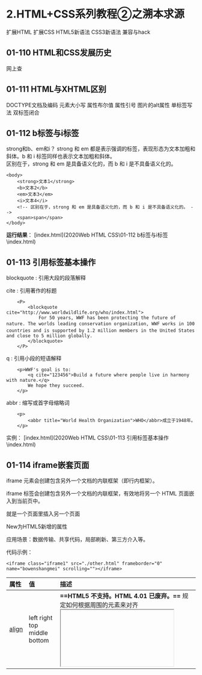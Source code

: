 # 2.HTML+CSS系列教程②之溯本求源

扩展HTML 扩展CSS HTML5新语法 CSS3新语法 兼容与hack



## 01-110 HTML和CSS发展历史

网上查



## 01-111 HTML与XHTML区别

DOCTYPE文档及编码
元素大小写 
属性布尔值
属性引号
图片的alt属性
单标签写法
双标签闭合



## 01-112 b标签与i标签

strong和b、em和i？
strong 和 em 都是表示强调的标签，表现形态为文本加粗和斜体。b 和 i 标签同样也表示文本加粗和斜体。	
区别在于，strong 和 em 是具备语义化的，而 b 和 i 是不具备语义化的。

```
<body>
    <strong>文本1</strong>
    <b>文本2</b>
    <em>文本3</em>
    <i>文本4</i>
    <!-- 区别在于，strong 和 em 是具备语义化的，而 b 和 i 是不具备语义化的。 -->
    <span>span</span>
</body>
```

**运行结果**： [index.html](2020Web HTML CSS\01-112 b标签与i标签\index.html) 





## 01-113 引用标签基本操作

blockquote  :  引用大段的段落解释

cite  :  引用著作的标题

```
    <P>
        <blockquote cite="http://www.worldwildlife.org/who/index.html">
            For 50 years, WWF has been protecting the future of nature. The worlds leading conservation organization, WWF works in 100 countries and is supported by 1.2 million members in the United States and close to 5 million globally.
        </blockquote>
    </P>
```



q  :  引用小段的短语解释

```
    <p>WWF's goal is to:
        <q cite="123456">Build a future where people live in harmony with nature.</q>
        We hope they succeed.
    </p>
```



abbr  :  缩写或首字母缩略词

```
    <p>
        <abbr title="World Health Organization">WHO</abbr>成立于1948年。
    </p>
```

实例： [index.html](2020Web HTML CSS\01-113 引用标签基本操作\index.html) 



## 01-114 iframe嵌套页面

iframe 元素会创建包含另外一个文档的内联框架（即行内框架）。

iframe 标签会创建包含另外一个文档的内联框架，有效地将另一个 HTML 页面嵌入到当前页中。 

就是一个页面里插入另一个页面

New为HTML5新增的属性	

应用场景：数据传输、共享代码，局部刷新、第三方介入等。

代码示例：

```
<iframe class="iframe1" src="./other.html" frameborder="0" name="bowenshangmei" scrolling=""></iframe>
```



| 属性                                                         | 值                                                           | 描述                                                         |
| :----------------------------------------------------------- | :----------------------------------------------------------- | :----------------------------------------------------------- |
| [align](https://www.w3cschool.cn/htmltags/att-iframe-align.html) | left right top middle bottom                                 | **==HTML5 不支持。HTML 4.01 已废弃。==** 规定如何根据周围的元素来对齐 <iframe>。 |
| [frameborder](https://www.w3cschool.cn/htmltags/att-iframe-frameborder.html) | 1 0                                                          | **==HTML5 不支持。==**规定是否显示 <iframe> 周围的边框。     |
| [height](https://www.w3cschool.cn/htmltags/att-iframe-height.html) | pixels                                                       | 规定 <iframe> 的高度。                                       |
| [longdesc](https://www.w3cschool.cn/htmltags/att-iframe-longdesc.html) | URL                                                          | **==HTML5 不支持。==**规定一个页面，该页面包含了有关 <iframe> 的较长描述。 |
| [marginheight](https://www.w3cschool.cn/htmltags/att-iframe-marginheight.html) | pixels                                                       | **==HTML5 不支持。==**规定 <iframe> 的顶部和底部的边距。     |
| [marginwidth](https://www.w3cschool.cn/htmltags/att-iframe-marginwidth.html) | pixels                                                       | **==HTML5 不支持。==**规定 <iframe> 的左侧和右侧的边距。     |
| [name](https://www.w3cschool.cn/htmltags/att-iframe-name.html) | name                                                         | 规定 <iframe> 的名称。                                       |
| [sandbox](https://www.w3cschool.cn/htmltags/att-iframe-sandbox.html)New | "" allow-forms allow-same-origin allow-scripts allow-top-navigation | 对 <iframe> 的内容定义一系列额外的限制。                     |
| [scrolling](https://www.w3cschool.cn/htmltags/att-iframe-scrolling.html) | yes no auto                                                  | **==HTML5 不支持。==**规定是否在 <iframe> 中显示滚动条。     |
| [seamless](https://www.w3cschool.cn/htmltags/att-iframe-seamless.html)New | seamless                                                     | 规定 <iframe> 看起来像是父文档中的一部分。                   |
| [src](https://www.w3cschool.cn/htmltags/att-iframe-src.html) | URL                                                          | 规定在 <iframe> 中显示的文档的 URL。                         |
| [srcdoc](https://www.w3cschool.cn/htmltags/att-iframe-srcdoc.html)New | HTML_code                                                    | 规定页面中的 HTML 内容显示在 <iframe> 中。                   |
| [width](https://www.w3cschool.cn/htmltags/att-iframe-width.html) | pixels                                                       | 规定 <iframe> 的宽度。                                       |

不设宽高，默认为300px*150px



实例： [iframe.html](2020Web HTML CSS\01-114 iframe嵌套页面\iframe.html)   [iframe1.html](2020Web HTML CSS\01-114 iframe嵌套页面\iframe1.html) 





## 01-115 br标签与wbr标签

br 标签表示换行操作，而 wbr 标签表示软换行操作。
提示：如果单词太长，或者您担心浏览器会在错误的位置换行，那么您可以使用  wbr  元素来添加 Word Break Opportunity（单词换行时机）

实例： [wbr.html](2020Web HTML CSS\01-115 br标签与wbr标签\wbr.html)  动一动浏览器宽度看看每段文本的不同之处





## 01-116 pre标签与code标签

**pre** 元素可定义预格式化的文本。被包围在 pre 元素中的文本通常会保留空格和换行符。而文本也会呈现为等宽字体。针对网页中的程序代码的显示效果。

**注意：**pre 元素是块级元素，但是只能包含文本或行内元素，任何块级元素（常见为可以导致段落断开的标签：例如title、p 和address 标签）都不能位于 pre 元素中。

在 HTML 4.01 中，"width" 属性已废弃，不可使用。 HTML5 不支持"width"属性。

**提示:** pre 标签的一个常见应用就是用来表示计算机的源代码。
**提示：**pre 标签与code标签结合起来使用，可以获得更加精确的语义。



**code** 标签的功能有：将文本变成等宽字体以及提示这段文本是源程序代码。一个短语标签，用来定义计算机代码文本。

**提示：**我们并不反对使用这个标签，但是如果您只是为了达到某种视觉效果而使用这个标签的话，我们建议您使用 CSS ，这样可能会取得更丰富的效果。

| 标签     | 描述                                                         |
| :------- | :----------------------------------------------------------- |
| <em>     | 呈现为被强调的文本。                                         |
| <strong> | 定义重要的文本。                                             |
| <dfn>    | 定义一个定义项目。                                           |
| <code>   | 定义计算机代码文本。                                         |
| <samp>   | 定义样本文本。                                               |
| <kbd>    | 定义键盘文本。它表示文本是从键盘上键入的。它经常用在与计算机相关的文档或手册中。 |
| <var>    | 定义变量。您可以将此标签与 <pre>及 <code> 标签配合使用。     |

```
    <p>这是一段代码</p>
    <pre>
        <code>
            &lt;!DOCTYPE html&gt;
            &lt;html lang="en">
            &lt;head>
                &lt;meta charset="UTF-8">
                &lt;meta name="viewport" content="width=device-width, initial-scale=1.0">
                &lt;title>Document&lt;/title>
                &lt;/head>
            &lt;body>
                hello world
            &lt;/body>
        </code>
    </pre>
```

**运行结果**： [index.html](2020Web HTML CSS\01-116 pre标签与code标签\index.html) 



## 01-117 map标签与area标签

 map  标签可以和 area 元素一起使用，以此来达到定义图像映射（可点击的链接区域）的目标。

标签定义及使用说明
map 标签用于客户端图像映射。图像映射指带有可点击区域的一幅图像。
map 中的 usemap 属性可引用 map  中的 id 或 name 属性（取决于浏览器），所以我们应同时向 map  添加 id 和 name 属性。
area 元素永远嵌套在 map 元素内部。area 元素可定义图像映射中的区域。
提示：要完成图像映射要用到三种标签：img 标签、map标签、area标签。

area属性：

| 属性                                                         | 值                                                           | 描述                                                         |
| :----------------------------------------------------------- | :----------------------------------------------------------- | :----------------------------------------------------------- |
| [alt](https://www.w3cschool.cn/htmltags/att-area-alt.html)   | text                                                         | 规定区域的替代文本。如果使用 href 属性，则该属性是必需的。   |
| [coords](https://www.w3cschool.cn/htmltags/att-area-coords.html) | coordinates                                                  | 规定区域的坐标。                                             |
| [href](https://www.w3cschool.cn/htmltags/att-area-href.html) | URL                                                          | 规定区域的目标 URL。                                         |
| [hreflang](https://www.w3cschool.cn/htmltags/att-area-hreflang.html)New | language_code                                                | 规定目标 URL 的语言。                                        |
| [media](https://www.w3cschool.cn/htmltags/att-area-media.html)New | media query                                                  | 规定目标 URL 是为何种媒介/设备优化的。默认：all。            |
| [nohref](https://www.w3cschool.cn/htmltags/att-area-nohref.html) | value                                                        | HTML5 不支持。 规定没有相关链接的区域。                      |
| [rel](https://www.w3cschool.cn/htmltags/att-area-rel.html)New | alternate author bookmark help license next nofollow noreferrer prefetch prev search tag | 规定当前文档与目标 URL 之间的关系。                          |
| [shape](https://www.w3cschool.cn/htmltags/att-area-shape.html) | default rect circle poly                                     | 规定区域的形状。                                             |
| [target](https://www.w3cschool.cn/htmltags/att-area-target.html) | _blank _parent _self _top framename                          | 规定在何处打开目标 URL。                                     |
| [type](https://www.w3cschool.cn/htmltags/att-area-type.html)New | MIME_type                                                    | 规定目标 URL 的 MIME 类型。 注：MIME = Multipurpose Internet Mail Extensions。 |



矩形：

```
    <img src="./img/star.jpg" alt="" usemap="#star">
    <map name="star">
        <area shape="rect" coords="175 70 380 200" href="https://www.taobao.com" alt="">
        <!-- rect为矩形 -->
    </map>
```

<a href=".\2020Web HTML CSS\01-117 map标签与area标签\rect-coords.png">矩形rect图像映射图示</a>

实例： [map area1.html](2020Web HTML CSS\01-117 map标签与area标签\map area1.html) 



正圆：

```
<img src="./img/star.jpg" alt="" usemap="#star">
    <map name="star">
        <area shape="circ" coords="300 162 100" href="https://www.taobao.com" alt="" target="_blank">
        <!-- circle为圆形 -->
    </map>
```

<a href=".\2020Web HTML CSS\01-117 map标签与area标签\circle-coords.png">正圆circle图像映射图示</a>

实例： [map area2.html](2020Web HTML CSS\01-117 map标签与area标签\map area2.html) 



多边形：

```
<img src="./img/star.jpg" alt="" usemap="#star">
    <map name="star">
        <area shape="poly" coords="176 2 210 91 304 100 232 156 256 250 176 197 97 249 120 157 45 97 141 92" href="https://www.taobao.com" alt="" target="_blank">
        <!-- poly为多边形 -->
    </map>
```

<a href=".\2020Web HTML CSS\01-117 map标签与area标签\poly-coords.png">多边形poly图像映射图示</a>

实例： [map area3.html](2020Web HTML CSS\01-117 map标签与area标签\map area3.html) 





## 01-118 embed标签与object标签

embed和object都表示能够嵌入一些多媒体，如flash动画、插件等。基本使用没有太多区别，主要是为了兼容不同的浏览器而已。包含对象，比如图像、音频、视频、Java applets、ActiveX、PDF 以及 Flash。

embed 标签是 HTML 5 中的新标签。

object 标签可以表示一个外部资源，可以将其视为一个映像、一个嵌套的浏览上下文，或者一个由插件处理的资源。

object 元素需要配合param 元素一起完成

**提示**：param标签定义用于对象的 run-time 设置。

**提示：**不要对图像使用 object 标签，请使用 img 标签代替。

```
<body>
    <embed src="./img/flash.swf" type="">
    <hr>
    <object>
        <param name="movie" value="./img/helloworld.swf">
    </object>
    <hr>
    <object data="./img/helloworld.swf" type=""></object>
</body>
```

**运行结果**： [ember object.html](2020Web HTML CSS\01-118 embed标签与object标签\ember object.html) 





## 01-119 video标签与audio标签

audio标签表示嵌入音频文件，video标签表示嵌入视频文件。默认控件是不显示的，可通过controls属性来显示控件。都属于HTML5的新标签。

为了能够支持多个备选文件的兼容支持，可以配合source标签。

| 属性                                                         | 值                 | 描述                                                        |
| :----------------------------------------------------------- | :----------------- | :---------------------------------------------------------- |
| [autoplay](https://www.w3cschool.cn/htmltags/att-audio-autoplay.html)New | autoplay           | 如果出现该属性，则音频在就绪后马上播放。                    |
| [controls](https://www.w3cschool.cn/htmltags/att-audio-controls.html)New | controls           | 如果出现该属性，则向用户显示音频控件（比如播放/暂停按钮）。 |
| [loop](https://www.w3cschool.cn/htmltags/att-audio-loop.html)New | loop               | 如果出现该属性，则每当音频结束时重新开始播放。              |
| [muted](https://www.w3cschool.cn/htmltags/att-audio-muted.html)New | muted              | 如果出现该属性，则音频输出为静音。                          |
| [preload](https://www.w3cschool.cn/htmltags/att-audio-preload.html)New | auto metadata none | 规定当网页加载时，音频是否默认被加载以及如何被加载。        |
| [src](https://www.w3cschool.cn/htmltags/att-audio-src.html)New | *URL*              | 规定音频文件的 URL。                                        |



| 属性                                                         | 值                 | 描述                                                         |
| :----------------------------------------------------------- | :----------------- | :----------------------------------------------------------- |
| [autoplay](https://www.w3cschool.cn/htmltags/att-video-autoplay.html)New | autoplay           | 如果出现该属性，则视频在就绪后马上播放。                     |
| [controls](https://www.w3cschool.cn/htmltags/att-video-controls.html)New | controls           | 如果出现该属性，则向用户显示控件，比如播放按钮。             |
| [height](https://www.w3cschool.cn/htmltags/att-video-height.html)New | *pixels*           | 设置视频播放器的高度。                                       |
| [loop](https://www.w3cschool.cn/htmltags/att-video-loop.html)New | loop               | 如果出现该属性，则当媒介文件完成播放后再次开始播放。         |
| [muted](https://www.w3cschool.cn/htmltags/att-video-muted.html)New | muted              | 如果出现该属性，视频的音频输出为静音。                       |
| [poster](https://www.w3cschool.cn/htmltags/att-video-poster.html)New | *URL*              | 规定视频正在下载时显示的图像，直到用户点击播放按钮。         |
| [preload](https://www.w3cschool.cn/htmltags/att-video-preload.html)New | auto metadata none | 如果出现该属性，则视频在页面加载时进行加载，并预备播放。如果使用 "autoplay"，则忽略该属性。 |
| [src](https://www.w3cschool.cn/htmltags/att-video-src.html)New | *URL*              | 要播放的视频的 URL。                                         |
| [width](https://www.w3cschool.cn/htmltags/att-video-width.html)New | *pixels*           | 设置视频播放器的宽度。                                       |



source标签为媒体元素（比如 video 和 audio）定义媒体资源。允许您规定两个视频/音频文件共浏览器根据它对媒体类型或者编解码器的支持进行选择。

代码示例:

```
<audio src="./img/johann_sebastian_bach_air.mp3" controls muted loop></audio>
```

```
<video src="./img/Intermission-Walk-in_512kb.mp4" controls muted>12341234</video>
```



以下为兼容性问题

```
<video controls>
        <source src="./img/Intermission-Walk-in.ogv\"></source>
</video>
```

```
    <div style="position: relative; height:250px; overflow: hidden;">
    
        <video style="min-width:100%; min-height:100%;" loop="" playsinline="true" webkit-playsinline="true" x-webkit-airplay="true" x5-video-player-fullscreen="false" x5-video-player-type="h5" id="introvideo" autoplay="">
                
                <source src="http://shimmer.neusoft.edu.cn/h/www/media/intro2016.mp4" type="video/mp4">
                
                <source src="http://shimmer.neusoft.edu.cn/h/www/media/intro2016.webm" type="video/webm">
                
        </video>
        
    </div>
```

实例： [video audio.html](2020Web HTML CSS\01-119 video标签与audio标签\video audio.html) 



## 01-120文字注解与文字方法

ruby 标签定义 ruby 注释（中文注音或字符）。
在东亚使用，显示的是东亚字符的发音。
将 ruby 标签与 rt>和 rp>标签一起使用：
ruby 元素由一个或多个需要解释/发音的字符和一个提供该信息的 rt>元素组成，还包括可选的 rp 元素，定义当浏览器不支持 "ruby" 元素时显示的内容。

```
    <ruby>
        汉 <rp>(</rp><rt>Hàn</rt><rp>)</rp>
        字 <rp>(</rp><rt>Zì</rt><rp>)</rp>
    </ruby>
    <p>以上来自w3cschool实例</p>
    <hr>
    <ruby>
        汉<rt>hàn</rt>
        字<rt>zì</rt>
    </ruby>
    <p>以上来自千锋实例</p>
```





bdo 标签可覆盖默认的文本方向。

标签定义及使用说明
bdo 指的是 bidi 覆盖（Bi-Directional Override）。
bdo 标签用来覆盖默认的文本方向。
bdo 标签必须配合 dir 属性使用。
bdo 标签有 ltr 和 rtl 两个属性值，分别表示：从左到右显示文本和从右到左显示文本。

```
    <p>该段落文字从左到右显示。</p>
    <p>
        <bdo dir="rtl">该段落文字从右到左显示。</bdo>
    </p> 
```



采用CSS：

```
        span{
            direction: rtl;
            unicode-bidi: bidi-override;
        }
        
        
     <p>
        里奥雷乌斯就是雄火龙。
        <span>里奥雷乌斯</span>就是雄火龙
    </p>
```

**运行结果**： [ruby rt与bdo.html](2020Web HTML CSS\01-120 文字注解与文字方法\ruby rt与bdo.html) 



## 01-121 link标签扩展学习

**定义和用法**
link 标签定义文档与外部资源的关系。
link 标签最常见的用途是链接样式表。

**HTML 与 XHTML 之间的差异**
在 HTML 中，<link> 标签没有结束标签。
在 XHTML 中，<link> 标签必须被正确地关闭。

代码示例：

```
<link rel="stylesheet" type="text/css" href="theme.css">	

添加网址标题栏前的小图标：
<link rel="icon" type="/image/x-icon" href="http://www.mobiletrain.org/favicon.ico">

DNS预解析：
<link rel="dns-prefetch" href="//static.360buyimg.com">
```

参考一下各大网站代码里的link标签



## 01-122 meta标签扩展学习

**定义和用法**
meta 元素可提供有关页面的元信息（meta-information），比如针对搜索引擎和更新频度的描述和关键词。
meta 标签位于文档的头部，不包含任何内容。<meta> 标签的属性定义了与文档相关联的名称/值对。

添加一些辅助信息。



代码示例：

```
<meta name="description" content="大连美团网精选大连美食餐厅,酒店预订,电影票,旅游景点,外卖订餐,大连团购信息,您可查询商家评价店铺信息。大连生活,下载美团官方APP ,吃喝玩乐1折起。">
       <meta name="keywords" content="大连美食,大连酒店,大连团购">
       <meta name="renderer" content="webkit">

       <meta http-equiv="X-UA-Compatible" content="ie=edge">
       <meta http-equiv="refresh" content="3" url="">
       <meta http-equiv="expires" content="Wed, 20 Jun 2019 22:33:00 GMT">  
```



各大网站都有meta标签，可查看了解了解



## 01-123 HTML5新语义化标签1-3

header : 页眉
footer : 页脚
main : 主体

hgroup : 标题组合

nav : 导航

代码示例：

```
    <header> <!-- 页眉 -->
        <hgroup> <!-- 标题组合 -->
            <h1>主标题</h1>
            <h2>副标题</h2>
        </hgroup>
        <nav> <!-- 导航 -->
            <ul>
                <li>首页</li>
                <li>论坛</li>
                <li>博客</li>
                <li>下载</li>
                <li>关于</li>
            </ul>
        </nav>
    </header> 
```



**注**：header、footer、main 在一个网页中只能出现一次。



article : 独立的内容
aside : 辅助信息的内容
section : 区域
figure : 描述图像或视频
figcaption : 描述图像或视频的标题部分

datalist : 选项列表
details / summary : 文档细节 / 文档标题
progress / meter : 定义进度条 / 定义度量范围
time : 定义日期或时间
mark : 带有记号的文本

```
<main> <!-- 主体 -->
	<article> <!-- 独立的内容 -->
		<section> <!-- 区域 -->
            <input type="text" list="elems">
            <datalist id="elems"> <!-- 选项列表 -->
            <option value="a"></option>
                .
                .
            <option value="f"></option>
            
            <details> <!-- 文档细节 -->
            	<summary> <!-- 文档标题 -->
                        HTML
                </summary>
                    <P>超文本标记语言</P>
                    <P>超文本标记语言</P>
            </details>
            
            <progress min="0" max="10" value="5"></progress> <!-- 定义进度条 -->
            
            <meter min="0" max="100" value="80" low="10" high="60"></meter> <!-- 定义度量范围 -->
            
            <p>
            	今天是<time title"1-1">元旦节</time>,放假啦。
            </p>
            <p>
            	今天是<mark>元旦节</mark>,放假啦。
            </p>
		</section>
		
		<section> <!-- 区域 -->
			<figure> <!-- 描述图像或视频 -->
				<img src="./img/youku.jpg" alt="">
			</figure>
        	<figcaption> <!-- 描述图像或视频的标题部分 -->
				新水果篮子❤️高甜
				<br>
				十二生肖恋上美少女！
			</figcaption>
        </section>
        
    </article>
    
    <aside> <!-- 辅助信息的内容 -->
        ...
	</aside>
</main>	
```

```
<footer>
	页脚
</footer>
```

实例： [index.html](2020Web HTML CSS\01-123 HTML5新语义化标签1-3\index.html) 



## 01-126 表格扩展学习

添加单线 : border-collapse : collapse

隐藏空单元 : empty-cells : hide

斜线分类 : border / rotate

```
        table .line{
            border-top: 50px solid tomato;
            border-left: 150px solid lightblue ;
            /* 上面两行代码为添加斜线 */
            position: relative;
            color: #fff;
        }
        table .line em{
            position: absolute;
            left: -50px;
            top: -50px;
            font-style: normal;
        }
        table .line span{
            position: absolute;
            left: -150px;
            top: -25px;
        }
        
        
<body>
	<table border="1">
        <caption>天气预报</caption>
        <colgroup>
            <col span="2" style="background-color: lightblue;">
            <col span="2" style="background-color:  tomato;">
            <!-- 上面两行为列分组 -->
        </colgroup>
        <tHead>
            <tr>
                <th colspan="2" >
                    <div class="line">
                        <em>详情</em>
                        <span>日期</span>
                    </div>
                </th>
                <th>天气情况</th>
                <th>出行情况</th>
            </tr>
        </tHead>
```



cogroup /  col：列分组

```
            <col span="2" style="background-color: lightblue;">
            <col span="2" style="background-color:  tomato;">
            <!-- 上面两行为列分组 -->
```

**运行结果**： [table.html](2020Web HTML CSS\01-126 表格扩展学习\table.html) 



## 01-127 表单扩展之美化控件

美化表单控件：   

1.label + :checked    

```
<style>
        label input{
            display: none;
        }
        label input:checked + div{
            background-position: 0 0;
        }
        label div{
            width: 28px;
            height: 28px;
            background: url(./img/checkbox.png) 0 -28px;
        }
    </style>
    
    <body>
    <label>
        <input type="checkbox">
        <div></div>
    </label>
	</body>
```

**运行结果**： [form1.html](2020Web HTML CSS\01-127 表单扩展之美化控件\form1.html)  点击黑框试效果



2.position + opacity

以下无采用position + opacity

```
    <style>
        label input{display: none;}
        label div{
            width: 86px;
            height: 34px;
            background: url(./img/upload.png) no-repeat;
        }
        label div:active{
            width: 86px;
            height: 34px;
            box-shadow: 2px 2px 5px gray;
        }
    </style>
</head>
<body>
    <label>
        <input type="file">
        <div></div>
    </label>
</body>
```

但是鼠标移入【上传】按钮无显示“未选择任何文件”

**运行结果**： [form2-1.html](2020Web HTML CSS\01-127 表单扩展之美化控件\form2-1.html) 



```
    <style>
        .upload{
            width: 86px;
            height: 34px;
            position: relative;
        }
        .upload div{
            width: 100%;
            height: 100%;
            background: url(./img/upload.png);
        }
        .upload input{
            width: 100%;
            height: 100%;
            position: absolute;
            left: 0;
            top: 0;
            opacity: 0; /* 透明度 */
        }
    </style>
</head>
<body>
    <div class="upload">
        <input type="file">
        <div></div>
    </div>
</body>
```

鼠标移入【上传】按钮能显示“未选择任何文件”

**运行结果**： [form2-2.html](2020Web HTML CSS\01-127 表单扩展之美化控件\form2-2.html) 



## 01-128 表单扩展之新input控件

新的input控件

<input type="以下新控件">

email  :  电子邮件地址输入框，如果输入后没带@会有提示框

url  :  网址输入框，如果漏http://或https://会出现格式不对的提示框

mber  :  数值输入框，字母键盘无法输入，而且有箭头键用来加减数字

range  :  滑动条

```
<input type="range" min="0" max="10" value="2">
```



date / month / week  :  日期控件

```
        <p><input type="date"></p>
        <p><input type="month"></p>
        <p><input type="week"></p>
```



search  :  搜索框，输入字符 框内右侧会显示叉号

```
<input type="search" placeholder="your keyword">
```



color  :  颜色控件

tel  :  电话号码输入框  ( 在移动端会默认调起数字键盘 )

time  :  时间控件

**注意：**以上控件在不同浏览器或不同版本 显示有所区别

实例： [form_new1.html](2020Web HTML CSS\01-128 表单扩展之新input控件\form_new1.html) 



### 总结

| 值                | 描述                                                         |
| :---------------- | :----------------------------------------------------------- |
| button            | 定义可点击的按钮（通常与 JavaScript 一起使用来启动脚本）。   |
| checkbox          | 定义复选框。                                                 |
| colorNew          | 定义拾色器。                                                 |
| dateNew           | 定义 date 控件（包括年、月、日，不包括时间）。               |
| datetimeNew       | 定义 date 和 time 控件（包括年、月、日、时、分、秒、几分之一秒，基于 UTC 时区）。 |
| datetime-localNew | 定义 date 和 time 控件（包括年、月、日、时、分、秒、几分之一秒，不带时区）。 |
| emailNew          | 定义用于 e-mail 地址的字段。                                 |
| file              | 定义文件选择字段和 "浏览..." 按钮，供文件上传。              |
| hidden            | 定义隐藏输入字段。                                           |
| image             | 定义图像作为提交按钮。                                       |
| monthNew          | 定义 month 和 year 控件（不带时区）。                        |
| numberNew         | 定义用于输入数字的字段。                                     |
| password          | 定义密码字段（字段中的字符会被遮蔽）。                       |
| radio             | 定义单选按钮。                                               |
| rangeNew          | 定义用于精确值不重要的输入数字的控件（比如 slider 控件）。   |
| reset             | 定义重置按钮（重置所有的表单值为默认值）。                   |
| searchNew         | 定义用于输入搜索字符串的文本字段。                           |
| submit            | 定义提交按钮。                                               |
| telNew            | 定义用于输入电话号码的字段。                                 |
| text              | 默认。定义一个单行的文本字段（默认宽度为 20 个字符）。       |
| timeNew           | 定义用于输入时间的控件（不带时区）。                         |
| urlNew            | 定义用于输入 URL 的字段。                                    |
| weekNew           | 定义 week 和 year 控件（不带时区）。                         |

参考链接：https://www.w3cschool.cn/htmltags/att-input-type.html



## 01-129 表单扩展之新属性

表单属性：
autocomplete  :  自动完成  默认 on  /  off

```
<input type="text" name="username" >
```

添加name="username"会出现下拉多个username的内容

```
<input type="text" name="username" autocomplete="off">
```

添加autocomplete="off"后不会出现。



autofocus  :  获取焦点

打开页面或刷新页面光标第一时间出现在有设autocomplete的框

```
        <input type="text" name="username" autocomplete="off" >
        <input type="text" name="username" autocomplete="off" autofocus>
        <input type="text" name="username" autocomplete="off">
        <input type="submit">
```



required  :  不能为空，空框提交会出现提示框

```
<input type="text" name="username" autocomplete="off" autofocus required>
```



pattern  :  正则验证

```
<input type="text" name="username" autocomplete="off" autofocus required pattern="[a-z]+">
```

\d 匹配一个数字0~9 

\d+表示1个或多个数字

[a-z]+ 26个字母里选1个或多个

输入提交后如不符合格式会出现提示

可参考链接：https://www.w3cschool.cn/rxoyts/或者其它手册

实例： [form_new2.html](2020Web HTML CSS\01-129 表单扩展之新属性\form_new2.html) 



## 01-130 表单扩展之数据传输

method  :  数据传输方式

```
<form action="./data.php" method="GET|POST">
```

| 值   | 描述                                                         |
| :--- | :----------------------------------------------------------- |
| get  | 默认。将表单数据（form-data）以名称/值对的形式附加到 URL 中：URL?name=value&name=value。 |
| post | 以 HTTP post 事务的形式发送表单数据（form-data）。           |

enctype  :  数据传输类型
name / value  :  数据的键值对

实例： [form_new3.html](2020Web HTML CSS\01-130 表单扩展之数据传输\form_new3.html) 



## 01-131 表单扩展之标签

fieldset  :  表单内元素分组 
legend  :  为fieldset元素定义标题

```
    <fieldset>
        <legend>登录</legend>
        <p>
            用户名：<input type="text">
        </p>
        <p>
            密码：<input type="pasword">
        </p>
    </fieldset>
```

**运行结果**： [form_new4-1.html](2020Web HTML CSS\01-131 表单扩展之标签\form_new4-1.html) 





optgroup  :  定义选项组

```
    <select name="" id="">
        <optgroup label="水果"></optgroup>
        <option value="">苹果</option>
        <option value="">香蕉</option>
        <option value="">雪梨</option>
        <option value="">猕猴桃</option>
        <optgroup label="蔬菜"></optgroup>
        <option value="">白菜</option>
        <option value="">黄瓜</option>
        <option value="">南瓜</option>
        <option value="">茄子</option>
    </select>
```

**运行结果**： [form_new4-2.html](2020Web HTML CSS\01-131 表单扩展之标签\form_new4-2.html) 





## 01-132 BFC规范

Formatting context(格式化上下文) 是 W3C CSS2.1 规范中的一个概念。它是页面中的一块渲染区域，并且有一套渲染规则，它决定了其子元素将如何定位，以及和其他元素的关系和相互作用。

BFC 即 Block Formatting Contexts (块级格式化上下文) ，它属于上述中的其中一种规范。具有 BFC 特性的元素可以看作是隔离了的独立容器，容器里面的元素不会在布局上影响到外面的元素，并且 BFC 具有普通容器所没有的一些特性。

触发BFC规范的元素，可以形成一个独立的容器。不受到外界的影响，从而解决一些布局问题。

触发BFC

浮动元素：float 除 none 以外的值
绝对定位元素：position (absolute、fixed) 
display 为 inline-block、table-cells、flex
overflow 除了 visible 以外的值 (hidden、auto、scroll)





解决margin叠加问题

```
    <style>
        .div1{
            width: 100px;
            height: 100px;
            background: tomato;
            margin-bottom: 30px;
        }
        .div2{
            width: 100px;
            height: 100px;
            background: lightblue;
            margin-top: 30px;
        }
    </style>
    
<body>
    <div class="div1"></div>
    <div class="div2"></div>
</body>
```

红块设置了margin-bottom 30px 蓝块设置了margin-top 30px，可是两块纵向距离却不是30px+30px=60px，而是选取最大的30px

**运行结果**： [BFC1.html](2020Web HTML CSS\01-132 BFC规范\BFC1.html) 





解决方法：

style部分添加

```
.box{
            overflow: hidden;/* 溢出隐藏 */
        }
```

```
<body>
    <div class="box">
        <div class="div1"></div>
    </div>
    <div class="box">
        <div class="div2"></div>
    </div>
</body>
```

 [BFC2.html](2020Web HTML CSS\01-132 BFC规范\BFC2.html) 

另一个方法：

```
.box{
            display: flex;
        }
```

 [BFC3.html](2020Web HTML CSS\01-132 BFC规范\BFC3.html) 

**运行结果**：两个块纵向距离为60px





解决margin传递问题

```
    <style>
        .div1{
            width: 200px;
            height: 200px;
            background: royalblue;
        }
        .div2{
            width: 100px;
            height: 100px;
            background: lightskyblue;
            margin-top: 50px;
        }
    </style>
</head>
<body>
    <div class="div1">
        <div class="div2"></div>
    </div>
</body>
```

本来想把小块在大块里向下移动50px，却连带大块也移下50px

解决方法：父元素添加overflow:hidden

或者父元素添加position:relative,子元素添加position absolute

**运行结果**： [BFC4.html](2020Web HTML CSS\01-132 BFC规范\BFC4.html) 



解决浮动问题

```
    <style>
        .div1{
            width: 200px;
            border: 1px gray solid;
        }
        .div2{
            width: 100px;
            height: 100px;
            background: royalblue;
            float: left;
        }
    </style>
    
<body>
    <div class="div1">
        <div class="div2"></div>
    </div>
</body>
```

无设高度的div1不能被已设float:left的div2撑满

解决方法：

1.父元素添加overflow:hidden

2.或者添加float:left

3.又或者添加display:inline-block

**运行结果**： [BFC5.html](2020Web HTML CSS\01-132 BFC规范\BFC5.html) 







解决覆盖问题

```
<style>
        .div1{
            width: 100px;
            height: 100px;
            background: lightseagreen;
            float: left;
        }
        .div2{
            height: 400px;
            background: seagreen;
        }
    </style>
    
    
<body>
    <div class="div1"></div>
    <div class="div2">Start by building basic shelter, then dig for ore and other resources. </div>
</body>
```

小绿块把大绿块覆盖了

**运行结果**：

解决方法：

给div2添加overflow:hidden

**运行结果**： [BFC6.html](2020Web HTML CSS\01-132 BFC规范\BFC6.html) 



## 01-134 浏览器内核与浏览器前缀

浏览器厂商以前就一直在实施CSS3，但它还未成为真正的标准。为此，当有一些CSS3样式语法还在波动的时候，他们提出了针对浏览器的前缀。

CSS3去兼容不同的浏览器，针对旧的浏览器做兼容，新浏览器基本不需要添加前缀。

| **浏览器**            | **内核** | **前缀** |
| --------------------- | -------- | -------- |
| **IE**                | Trident  | -ms-     |
| **Firefox**           | Gecko    | -moz-    |
| **Opera**             | Presto   | -o-      |
| **Chrome**            | Webkit   | -webkit- |
| **Safari**            | Webkit   | -webkit- |
| **Opera**、**Chrome** | Blink    |          |

```
    <style>
        div{
            width: 200px;height: 200px;background: tomato;
            -webkit-animation: 2s move;
        }

        @-webkit-keyframes move{
            0%{ opacity: 0;}
            100%{ opacity: 1;}
        }
    </style>
```

在前缀为-webkit-的浏览器（chrome safari等）打开或刷新会以2秒缓慢展现，但是在非-webkit-浏览器（如IE opera等)不会有这种动画展现

**运行结果** [vendor-prefixe.html](2020Web HTML CSS\01-134 浏览器内核与浏览器前缀\vendor-prefixe.html) 



## 01-135 transition过渡基础语法

transition-property  :  规定设置过渡效果的CSS属性的名称。
transition-duration  :  规定完成过渡效果需要多少秒或毫秒。
transition-delay  :  定义过渡效果何时开始。



### transform-style

指定嵌套元素是怎样在三维空间中呈现。

| 值          | 描述                       |
| :---------- | :------------------------- |
| flat        | 子元素将不保留其 3D 位置。 |
| preserve-3d | 子元素将保留其 3D 位置。   |

代码示例：

```
        .box3{
            width: 100px;
            height: 100px;
            background: gold;
            transition-property: all;
            transition-duration: 2s;
            transition-delay: 2s; 
        }
        .box3:hover{
            width: 200px;
            height: 200px;
            background: goldenrod;
        }
```

鼠标移入不同颜色的方块试效果

实例： [transition.html](2020Web HTML CSS\01-135 transition过渡基础语法\transition.html) 

可缩写为

```
transition: all 2s 2s;
```





transition-timing-function  :  规定速度效果的速度曲线。

| 值                            | 描述                                                         |
| :---------------------------- | :----------------------------------------------------------- |
| linear                        | 规定以相同速度开始至结束的过渡效果（等于 cubic-bezier(0,0,1,1)）。 |
| ease                          | 规定慢速开始，然后变快，然后慢速结束的过渡效果（cubic-bezier(0.25,0.1,0.25,1)）。**默认** |
| ease-in                       | 规定以慢速开始的过渡效果（等于 cubic-bezier(0.42,0,1,1)）。  |
| ease-out                      | 规定以慢速结束的过渡效果（等于 cubic-bezier(0,0,0.58,1)）。  |
| ease-in-out                   | 规定以慢速开始和结束的过渡效果（等于 cubic-bezier(0.42,0,0.58,1)）。 |
| cubic-bezier(*n*,*n*,*n*,*n*) | 在 cubic-bezier 函数中定义自己的值。可能的值是 0 至 1 之间的数值。 |

<a href=".\2020Web HTML CSS\01-135 transition过渡基础语法\01.png">transition-timing-function属性图示</a>



<a href=".\2020Web HTML CSS\01-135 transition过渡基础语法\02.png">在线工具的cubic-bezier图示</a>

在线工具：https://cubic-bezier.com/



```
        div{
            width: 100px;
            height: 100px;
            background: tomato;
            transition-property: all;
            transition-duration: 1s;
            transition-delay: 0s;
            transition-timing-function: cubic-bezier(1,.2,.33,1.18);
        }
        div:hover{
            width: 300px;
            height: 300px;
        }
```

运动轨迹变化

**运行结果** [transition-timing-function.html](2020Web HTML CSS\01-135 transition过渡基础语法\transition-timing-function.html) 



**注**：不要加到hover上



## 01-136 transition实例之过渡导航

鼠标移入导航的过渡变化

练习： [transition-index.html](2020Web HTML CSS\01-136 transition实例之过渡导航\transition-index.html) 



练习列表边框收缩效果：

from:http://www.neusoft.edu.cn/

练习： [test.html](2020Web HTML CSS\01-136 transition实例之过渡导航\test.html) 





## 01-137 transform位移与缩放

transform变形

translate  :  位移

translateX()
translateY()
translateZ()   ( 3d )

```
    <style>
        .box1{
            width: 300px;
            height: 300px;
            border: 1px solid gray;
            margin: 30px auto;
        }
        .box2{
            width: 100px;
            height: 100px;
            background: tomato;
            transition: 1s;
        }
        .box1:hover .box2{
            background: skyblue;
            transform: translate(100px,20px);
        }
    </style>
```

translate可设负数，transform: translate(-100px,20px);但会跨出父元素边框

**运行结果**： [translate.html](2020Web HTML CSS\01-137 transform位移与缩放\translate.html) 



scale  :  缩放

scaleX()
scaleY()
scaleZ()   (3d)

值是一个比例值，正常大小就是1，会已当前元素中心点进行缩放

```
        .box1:hover .box2{
            background: skyblue;
            /* transform: translate(-100px,20px); */
            transform: scale(2);
        }
```

scale(2)相等于scale(2,2)

scale(2,.5)就是宽度变成两倍，高度变成一半

**运行结果**： [scale.html](2020Web HTML CSS\01-137 transform位移与缩放\scale.html) 





## 01-138 transform旋转与斜切

 rotate : 旋转 （ 旋转的值，单位是角度 deg ）

rotateX  (3d)
rotateY  (3d)
rotateZ  ( 和rotate是等级关系，那正值按顺时针旋转，负值按逆时针旋转 )

```
        .box1:hover .box2{
            background: skyblue;
            /* transform: translate(-100px,20px); */
            /* transform: scale(2,.5); */
            transform: rotate(45deg);
        }
```

正值为顺时针，负值为逆时针

```
transform: rotateZ(90deg);
```



若设置900deg，会旋转多次到900deg为止。



skew : 斜切
skewX : 单位也是角度，正值为顶部向左倾斜，负值为顶部向右倾斜。
skewY

```
transform: skew(45deg);
```

实例： [skew.html](2020Web HTML CSS\01-138 transform旋转与斜切\skew.html) 



## transform总结

| 值                                                           | 描述                                    |      |
| ------------------------------------------------------------ | --------------------------------------- | ---- |
| none                                                         | 定义不进行转换。                        |      |
| matrix(*n*,*n*,*n*,*n*,*n*,*n*)                              | 定义 2D 转换，使用六个值的矩阵。        |      |
| matrix3d(*n*,*n*,*n*,*n*,*n*,*n*,*n*,*n*,*n*,*n*,*n*,*n*,*n*,*n*,*n*,*n*) | 定义 3D 转换，使用 16 个值的 4x4 矩阵。 |      |
| translate(*x*,*y*)                                           | 定义 2D 转换。                          |      |
| translate3d(*x*,*y*,*z*)                                     | 定义 3D 转换。                          |      |
| translateX(*x*)                                              | 定义转换，只是用 X 轴的值。             |      |
| translateY(*y*)                                              | 定义转换，只是用 Y 轴的值。             |      |
| translateZ(*z*)                                              | 定义 3D 转换，只是用 Z 轴的值。         |      |
| scale(*x*[,*y*]?)                                            | 定义 2D 缩放转换。                      |      |
| scale3d(*x*,*y*,*z*)                                         | 定义 3D 缩放转换。                      |      |
| scaleX(*x*)                                                  | 通过设置 X 轴的值来定义缩放转换。       |      |
| scaleY(*y*)                                                  | 通过设置 Y 轴的值来定义缩放转换。       |      |
| scaleZ(*z*)                                                  | 通过设置 Z 轴的值来定义 3D 缩放转换。   |      |
| rotate(*angle*)                                              | 定义 2D 旋转，在参数中规定角度。        |      |
| rotate3d(*x*,*y*,*z*,*angle*)                                | 定义 3D 旋转。                          |      |
| rotateX(*angle*)                                             | 定义沿着 X 轴的 3D 旋转。               |      |
| rotateY(*angle*)                                             | 定义沿着 Y 轴的 3D 旋转。               |      |
| rotateZ(*angle*)                                             | 定义沿着 Z 轴的 3D 旋转。               |      |
| skew(*x-angle*,*y-angle*)                                    | 定义沿着 X 和 Y 轴的 2D 倾斜转换。      |      |
| skewX(*angle*)                                               | 定义沿着 X 轴的 2D 倾斜转换。           |      |
| skewY(*angle*)                                               | 定义沿着 Y 轴的 2D 倾斜转换。           |      |
| perspective(*n*)                                             | 为 3D 转换元素定义透视视图。            |      |

angle为角度，单位为deg

参考链接：https://www.w3cschool.cn/cssref/pr-transform.html



## 01-139 transform复合写法与注意点

transform的注意事项：

### 1.变形操作不会影响到其他元素。

实例： [transform1.html](2020Web HTML CSS\01-139 transform复合写法与注意点\transform1.html) 



### 2.变形操作只能添加给块元素，但是不能添加给内联元素。



#### 3.复合写法，可以同时添加多个变形操作。

执行是有顺序的，先执行后面的操作，再执行前面的操作。
translate会受到 rotate、scale、skew的影响

```
    <style>
        .box1{
            width: 100px;
            height: 100px;
            background: lightskyblue;
        }
        .box2{
            width: 100px;
            height: 100px;
            background: lightskyblue;
            transform: translate(100px,0) scale(.5);
            /* 先执行缩放后位移 */
        }
        .box3{
            width: 100px;
            height: 100px;
            background: lightskyblue;
            transform: scale(.5) translate(100px,0) ;
             /* 先执行位移50px后缩放 */
        }
        .box4{
            width: 100px;
            height: 100px;
            background: lightskyblue;
            transform: scale(2) translate(100px,0) ;
            /* 先执行位移200px后缩放 */
        }
    </style>
    
    <body>
    <div class="box1">1</div>
    <div class="box2">2</div>
    <div class="box3">3</div>
    <div class="box3">4</div>
</body>
```

**运行结果**： [transform2.html](2020Web HTML CSS\01-139 transform复合写法与注意点\transform2.html) 

<a href=".\2020Web HTML CSS\01-139 transform复合写法与注意点\01.png">运动轨迹</a>



```
    <style>
        .box1{
            width: 100px;
            height: 100px;
            background: lightskyblue;
        }
        .box2{
            width: 100px;
            height: 100px;
            background: lightskyblue;
            transform: translate(100px,0) rotate(45deg);
        }
        .box3{
            width: 100px;
            height: 100px;
            background: lightskyblue;
            transform: rotate(45deg) translate(100px,0) ;
        }

    </style>
    
    <body>
    <div class="box1">1</div>
    <div class="box2">2</div>
    <div class="box3">3</div>
</body>
```

**运行结果**： [transform3.html](2020Web HTML CSS\01-139 transform复合写法与注意点\transform3.html) 

<a href=".\2020Web HTML CSS\01-139 transform复合写法与注意点\03.png">运动轨迹</a>



采用动图更为详细解释

box2和box3分别添加transition: 1s;，然后添加以下代码：

```
        .box1:hover ~ .box2{
            transform: translate(100px,0) rotate(45deg);
        }
        .box1:hover ~ .box3{
            transform: rotate(45deg) translate(100px,0) ;
        }
```

鼠标移刀1号蓝块可看运动轨迹

动图： [transform3 gif.html](2020Web HTML CSS\01-139 transform复合写法与注意点\transform3 gif.html) 





### 4.transform-origin

基点的位置
x y z(3d)

```
    <style>
        .box1{
            width: 100px;
            height: 100px;
            background: tomato;
            transition: 1s;
        }
        .box1:hover{
            transform: rotate(180deg);
        }
    </style>

<body>
    <div class="box1">1</div>
    <div class="box2">2</div>
    <div class="box3">3</div>
</body>
```

以中心为基点旋转



如果给.box1元素添加transform-origin:0 0;

可试试transform-origin不同数值

实例： [transform4.html](2020Web HTML CSS\01-139 transform复合写法与注意点\transform4.html) 



### 5.transform-style

指定嵌套元素是怎样在三维空间中呈现。

| 值          | 描述                       |
| :---------- | :------------------------- |
| flat        | 子元素将不保留其 3D 位置。 |
| preserve-3d | 子元素将保留其 3D 位置。   |



## 01-140 斜切的导航

练习：

斜切的导航

```
    <style>
        *{margin: 0;padding: 0;}
        ul{
            list-style: none;
        }
        ul{
            width: 460px;
            margin: 50px auto;
            overflow: hidden;
        }
        ul li{
            float: left;
            width: 100px;
            height: 26px;
            line-height: 26px;
            color: #ffffff;
            text-align: center;
            background: royalblue;
            display: block;
            margin: 0 10px 0;
            transform: skew(-30deg);
            
        }
        ul li span{
            transform: skew(30deg);
            display: block;
        }
        ul li:first-child{
            padding-left: 10px;
            margin-left: -10px;
        }
        ul li:last-child{
            padding-right: 10px;
            margin-right: -10px;
        }
    </style>
</head>
<body>
    <ul>
        <li><span>首页</span></li>
        <li><span>游戏新闻</span></li>
        <li><span>种族职业</span></li>
        <li><span>天赋装备</span></li>
    </ul>
</body>
```

**运行结果**：[nav_skew.html](2020Web HTML CSS\01-140 斜切的导航\nav_skew.html) 



## 01-141 变形的列表

变形的列表（1）

参考： [07_变形的列表.html](2020Web HTML CSS\01-141 变形的列表\07_变形的列表.html) 

方法：采用overflow:hidden修剪掉框外的白框

练习： [index.html](2020Web HTML CSS\01-141 变形的列表\index.html) 



变形的列表（2）

参考： [demo.html](2020Web HTML CSS\01-141 变形的列表\demo.html) 

方法：

文本框设置高度0px和overflow:hidden达到隐藏效果，:hover{height:xxpx;}，达到鼠标移入能显现出来

背景颜色采用RGBA，A为透明度，这样文字不会被透明度所影响

练习： [test1.html](2020Web HTML CSS\01-141 变形的列表\test1.html) 



## 01-142 animation动画基础语法

animation-name : 设置动画的名字 (自定义的)

animation-duration : 动画的持续时间

animation-delay : 动画的延迟时间

animation-iteration-count : 动画的重复次数 ，默认值就是1 ，infinite无限次数



animation-timing-function : 动画的运动形式

| 值                            | 描述                                                        | 测试                                                         |
| :---------------------------- | :---------------------------------------------------------- | :----------------------------------------------------------- |
| linear                        | 动画从开始到结束具有相同的速度。                            | [测试](https://www.w3cschool.cn/statics/demosource/Playit/Playit2.html#linear) |
| ease                          | 动画有一个缓慢的开始，然后快，结束慢。                      | [测试](https://www.w3cschool.cn/statics/demosource/Playit/Playit2.html#ease) |
| ease-in                       | 动画有一个缓慢的开始。                                      | [测试](https://www.w3cschool.cn/statics/demosource/Playit/Playit2.html#ease-in) |
| ease-out                      | 动画结束缓慢。                                              | [测试](https://www.w3cschool.cn/statics/demosource/Playit/Playit2.html#ease-out) |
| ease-in-out                   | 动画具有缓慢的开始和慢的结束。                              | [测试](https://www.w3cschool.cn/statics/demosource/Playit/Playit2.html#ease-in-out) |
| cubic-bezier(*n*,*n*,*n*,*n*) | 在立方贝塞尔函数中定义速度函数。 可能的值是从0到1的数字值。 |                                                              |

代码示例：

```
        .box2{
            width: 100px;
            height: 100px;
            background: tomato;
            animation-name:myBox;
            animation-duration: 4s;
            animation-delay: 2s;
            animation-iteration-count: 2;
            animation-timing-function:ease;
        }
        
        @keyframes myBox{
            from{ transform: translate(0,0);}
            to{ transform: translate(200px,0);}
        }
```



可缩写为

```
        .box2{
            width: 100px;
            height: 100px;
            background: tomato;
            animation:myBox 4s 2s 2 ease
        }
```



**注：**

1.运动结束后，默认情况下会停留在起始位置。

2.@keyframes :  from -> 0%   ,  to ->  100%

```
        @keyframes myBox{
            from{ transform: translate(0,0);}
            to{ transform: translate(200px,0);}
        }
```

相等于

```
        @keyframes myBox{
            0%{ transform: translate(0,0);}
            100%{ transform: translate(200px,0);}
        }
```





```
        @keyframes myBox{
            0%{ transform: translate(0,0);}
            25%{ transform: translate(200px,0);}
            50%{ transform: translate(200px,200px);}
            75%{ transform: translate(0px,200px);}
        }
```

**运行结果**：

一个小红块环着内边缘移动

实例： [animation.html](2020Web HTML CSS\01-142 animation动画基础语法\animation.html) 



### 总结

| 值                                                           | 说明                                                         |
| :----------------------------------------------------------- | :----------------------------------------------------------- |
| *[animation-name](https://www.w3cschool.cn/cssref/css3-pr-animation-name.html)* | 指定要绑定到选择器的关键帧的名称                             |
| *[animation-duration](https://www.w3cschool.cn/cssref/css3-pr-animation-duration.html)* | 动画指定需要多少秒或毫秒完成                                 |
| *[animation-timing-function](https://www.w3cschool.cn/cssref/css3-pr-animation-timing-function.html)* | 设置动画将如何完成一个周期                                   |
| *[animation-delay](https://www.w3cschool.cn/cssref/css3-pr-animation-delay.html)* | 设置动画在启动前的延迟间隔。                                 |
| *[animation-iteration-count](https://www.w3cschool.cn/cssref/css3-pr-animation-iteration-count.html)* | 定义动画的播放次数。                                         |
| *[animation-direction](https://www.w3cschool.cn/cssref/css3-pr-animation-direction.html)* | 指定是否应该轮流反向播放动画。                               |
| *[animation-fill-mode](https://www.w3cschool.cn/cssref/css3-pr-animation-fill-mode.html)* | 规定当动画不播放时（当动画完成时，或当动画有一个延迟未开始播放时），要应用到元素的样式。 |
| *[animation-play-state](https://www.w3cschool.cn/cssref/css3-pr-animation-play-state.html)* | 指定动画是否正在运行或已暂停。                               |
| initial                                                      | 设置属性为其默认值。 [阅读关于 *initial*的介绍。](https://www.w3cschool.cn/cssref/css-initial.html) |
| inherit                                                      | 从父元素继承属性。 [阅读关于 *initinherital*的介绍。](https://www.w3cschool.cn/cssref/css-inherit.html) |





## 01-143 划入划出的小图标

参考： [09_划入划出的小图标.html](2020Web HTML CSS\01-143 划入划出的小图标\09_划入划出的小图标.html) 

translate位移设置，透明度

```
        ul li:hover img{
            animation-name: navList;
            animation-duration: .5s;
            animation-iteration-count: 1;
        }
        
        @keyframes navList {
            0%{ transform: translate(0,0);opacity: 1;}
            60%{ transform: translate(0,-50px);opacity: 0;}
            70%{ transform: translate(0,30px);}
            100%{ transform: translate(0,0px);}
        }
```

练习： [test.html](2020Web HTML CSS\01-143 划入划出的小图标\test.html) 



## 01-144loading加载动画

参考： [demo.html](2020Web HTML CSS\01-144loading加载动画\demo.html) 

上面的参考采用了display: flex; justify-content:space-between;代码

方法：圆角，无限重复次数，有规律的延时，结构伪类:nth-child，放大缩小过程

```
        #loading .circle:nth-child(1){animation-delay: 0s;}
        #loading .circle:nth-child(2){animation-delay: .12s;}
        #loading .circle:nth-child(3){animation-delay: .24s;}
        #loading .circle:nth-child(4){animation-delay: .36s;}
        #loading .circle:nth-child(5){animation-delay: .48s;}
        
        @keyframes Loading-circle{
            0%{ transform: scale(1);}
            50%{ transform: scale(1.8);}
            100%{ transform: scale(1);}
        }
```

练习： [loading.html](2020Web HTML CSS\01-144loading加载动画\loading.html) 



## 01-145 animation动画扩展语法

animation-fill-mode : 规定动画播放之前或之后，其动画效果是否可见。

none (默认值) : 在运动结束之后回到初始位置，在延迟的情况下，让0%在延迟后生效
backwards  :  在延迟的情况下，让0%在延迟前生效
forwards  :  在运动结束的之后，停到结束位置
both  :  backwards和forwards同时生效

实例： [animation-fill-mode.html](2020Web HTML CSS\01-145 animation动画扩展语法\animation-fill-mode.html) 



animation-direction：属性定义是否应该轮流反向播放动画。

alternate  :  一次正向(0% ~ 100%)，一次反向(100% ~ 0%)
reverse : 永远都是反向 , 从100%~0%
normal (默认值) : 永远都是正向 , 从0%~100%

实例： [animation-direction.html](2020Web HTML CSS\01-145 animation动画扩展语法\animation-direction.html) 



## 01-146 animate.css动画库

一款强大的预设css3动画库。

官网地址：https://daneden.github.io/animate.css/



基本使用：

animated : 基类(基础的样式，每个动画效果都需要加)

infinite : 动画的无限次数

引用写法：

1.本地连接：

```
<link rel="stylesheet" href="./css/animate.min.css">
```



2.连网连接

```
<link rel="stylesheet" href="https://cdnjs.cloudflare.com/ajax/libs/animate.css/4.0.0/animate.min.css"
  />
```



安装Animate.css之后，将该类animate__animated以及任何动画名称添加到元素中

不要忘记 animate__前缀！

代码示例：

```
<h1 class="animate__animated animate__bounce">An animated element</h1>
```

实例： [animate.html](2020Web HTML CSS\01-146 animate.css动画库\animate.html) 

详细指南可访问官方：https://animate.style/





## 01-147 3D基本语法及成像原理

**三维坐标**

<a href=".\2020Web HTML CSS\01-147 3D基本语法及成像原理\transform3d-01.png">如图所示</a>

向上为-Y，向下为+Y，向左为-X，向右为+X，向前为+Z，向后为-Z。



**perspective** : 离屏幕多远的距离去观察元素，值越大幅度越小，以像素计。



**3D操作**

**rotateX()** : 正值向上翻转

实例： [trnasform3D-rotateX.html](2020Web HTML CSS\01-147 3D基本语法及成像原理\trnasform3D-rotateX.html) 

在X轴上旋转



**rotateY()** : 正值向右翻转

实例： [trnasform3D-rotateY.html](2020Web HTML CSS\01-147 3D基本语法及成像原理\trnasform3D-rotateY.html) 

在y轴上旋转



**translateZ()** : 正值向前，负值向后

 [trnasform3D-translateZ.html](2020Web HTML CSS\01-147 3D基本语法及成像原理\trnasform3D-translateZ.html) 



**backface-visibility** : 背面隐藏

| 值      | 描述                    |
| ------- | ----------------------- |
| visible | 默认值。 背面是可见的。 |
| hidden  | 背面是不可见的。        |







## 01-148 实现3D立方体

**transform-origin** : x y z

```
 transform-origin: center center -50px;   （Z轴只能写数值，不能写单词）
```



**transform-style** : 3D空间
flat  (默认值2d)、preserve-3d   (3d，产生一个三维空间)

| 值          | 描述                       |
| ----------- | -------------------------- |
| flat        | 子元素将不保留其 3D 位置。 |
| preserve-3d | 子元素将保留其 3D 位置。   |





```
        .box ul li:nth-child(1){ background: tomato; left: 0; top: 0;}
        /* 原地不动 */

        .box ul li:nth-child(2){ background: brown; left: 100px; top: 0; 
        transform-origin: left; transform: rotateY(90deg);}
        /* 向右平移100px，transform-origin以第2块的左边线作为轴，然后向右翻转90度 */

        .box ul li:nth-child(3){ background: lightseagreen; left: -100px; top: 0;
        transform-origin: right; transform: rotateY(-90deg);}
        /* 向左平移100px，transform-origin以第3块的右边线作为轴，然后向左翻转90度 */
        
        .box ul li:nth-child(4){ background: seagreen; left: 0; top: -100px;
        transform-origin: bottom; transform: rotateX(90deg);}
        /* 向上平移100px,transform-origin以第4块的底线作为轴，向上翻转90度 */

        .box ul li:nth-child(5){ background: lightskyblue; left: 0; top: 100px;
        transform-origin: top; transform: rotateX(-90deg);}
        /* 向下平移100px,transform-origin以第4块的底线作为轴，向上翻转90度 */

        .box ul li:nth-child(6){ background: tomato; left: 0; top: 0;
        transform: translateZ(-100px) rotateY(180deg);
        /* 向后100px,然后中心点翻转180度 */
        }
        
        
    <div class="box">
        <ul>
            <li>1</li>
            <li>2</li>
            <li>3</li>
            <li>4</li>
            <li>5</li>
            <li>6</li>
        </ul>
    </div>
```

鼠标移入.box试效果

实例： [trnasform3D-scaleZ.html](2020Web HTML CSS\01-148 实现3D立方体\trnasform3D-scaleZ.html) 

练习： [test.html](2020Web HTML CSS\01-148 实现3D立方体\test.html) 



## 01-149 3D相关语法及扩展学习

perspective-origin : 景深-基点位置，观察元素的角度。

```
perspective-origin: left; 
/* 在左边看 */
```

或者

```
perspective-origin: bottom right;
/* 在右下角往里面看 */
```

```
perspective-origin: x-axis y-axis;
```

| 值       | 描述                                                         |
| -------- | ------------------------------------------------------------ |
| *x-axis* | 定义该视图在 x 轴上的位置。默认值：50%。可能的值：left center right length **% |
| *y-axis* | 定义该视图在 y 轴上的位置。默认值：50%。可能的值：top center bottom length **% |

实例： [perspective-origin.html](2020Web HTML CSS\01-149 3D相关语法及扩展学习\perspective-origin.html) 



scaleZ() : 立体元素的厚度

实例： [scaleZ.html](2020Web HTML CSS\01-149 3D相关语法及扩展学习\scaleZ.html) 



**3D写法**
scale3d() : 三个值 x y z
translate3d() : 三个值 x y z
rotate3d() : 四个值 0|1(x轴是否添加旋转角度)  0|1(y轴是否添加旋转角度)  0|1(z轴是否添加旋转角度)  deg；0为否，1为是。

```
opacity: .5;
/* 采用透明度可看角度 */
```

实例： [3D写法.html](2020Web HTML CSS\01-149 3D相关语法及扩展学习\3D写法.html) 



backface-visibility : 背面隐藏

| 值      | 描述                    |
| ------- | ----------------------- |
| visible | 默认值。 背面是可见的。 |
| hidden  | 背面是不可见的。        |

上面有个html 3D写法.html设置了透明，导致可看到背面

实例： [backface-visibility.html](2020Web HTML CSS\01-149 3D相关语法及扩展学习\backface-visibility.html) 



### transform总结

| 值                                                           | 描述                                    |      |
| ------------------------------------------------------------ | --------------------------------------- | ---- |
| none                                                         | 定义不进行转换。                        |      |
| matrix(*n*,*n*,*n*,*n*,*n*,*n*)                              | 定义 2D 转换，使用六个值的矩阵。        |      |
| matrix3d(*n*,*n*,*n*,*n*,*n*,*n*,*n*,*n*,*n*,*n*,*n*,*n*,*n*,*n*,*n*,*n*) | 定义 3D 转换，使用 16 个值的 4x4 矩阵。 |      |
| translate(*x*,*y*)                                           | 定义 2D 转换。                          |      |
| translate3d(*x*,*y*,*z*)                                     | 定义 3D 转换。                          |      |
| translateX(*x*)                                              | 定义转换，只是用 X 轴的值。             |      |
| translateY(*y*)                                              | 定义转换，只是用 Y 轴的值。             |      |
| translateZ(*z*)                                              | 定义 3D 转换，只是用 Z 轴的值。         |      |
| scale(*x*[,*y*]?)                                            | 定义 2D 缩放转换。                      |      |
| scale3d(*x*,*y*,*z*)                                         | 定义 3D 缩放转换。                      |      |
| scaleX(*x*)                                                  | 通过设置 X 轴的值来定义缩放转换。       |      |
| scaleY(*y*)                                                  | 通过设置 Y 轴的值来定义缩放转换。       |      |
| scaleZ(*z*)                                                  | 通过设置 Z 轴的值来定义 3D 缩放转换。   |      |
| rotate(*angle*)                                              | 定义 2D 旋转，在参数中规定角度。        |      |
| rotate3d(*x*,*y*,*z*,*angle*)                                | 定义 3D 旋转。                          |      |
| rotateX(*angle*)                                             | 定义沿着 X 轴的 3D 旋转。               |      |
| rotateY(*angle*)                                             | 定义沿着 Y 轴的 3D 旋转。               |      |
| rotateZ(*angle*)                                             | 定义沿着 Z 轴的 3D 旋转。               |      |
| skew(*x-angle*,*y-angle*)                                    | 定义沿着 X 和 Y 轴的 2D 倾斜转换。      |      |
| skewX(*angle*)                                               | 定义沿着 X 轴的 2D 倾斜转换。           |      |
| skewY(*angle*)                                               | 定义沿着 Y 轴的 2D 倾斜转换。           |      |
| perspective(*n*)                                             | 为 3D 转换元素定义透视视图。            |      |

angle为角度，单位为deg

参考链接：https://www.w3cschool.cn/cssref/pr-transform.html



练习

四棱锥： [四棱锥quadrangular pyramid-test.html](2020Web HTML CSS\01-149 3D相关语法及扩展学习\四棱锥quadrangular pyramid-test.html) 

3D轮播图： [slicebox-3dImageSlider.html](2020Web HTML CSS\01-149 3D相关语法及扩展学习\slicebox-3dImageSlider.html) 



## 01-150 3D效果之旋转木马

参考： [16_3D旋转木马效果.html](2020Web HTML CSS\01-150 3D效果之旋转木马\16_3D旋转木马效果.html) 

方法：transform-style  transform-origin

练习： [3Dcarousel.html](2020Web HTML CSS\01-150 3D效果之旋转木马\3Dcarousel.html) 



## 01-151 3D效果之翻转图片

参考： [17_3D图片翻转效果.html](2020Web HTML CSS\01-151 3D效果之翻转图片\17_3D图片翻转效果.html) 

方法：正反面两张图都上transform，鼠标移入时:hover都设两张图

练习： [test01-151.html](2020Web HTML CSS\01-151 3D效果之翻转图片\test01-151.html) 

错误示范： [test01-151错误示范.html](2020Web HTML CSS\01-151 3D效果之翻转图片\test01-151错误示范.html) 鼠标移入时有稍微翻转不平滑



翻书效果： [翻书.html](2020Web HTML CSS\01-151 3D效果之翻转图片\翻书.html) 

上面采用animation动画

自己练习： [test翻书.html](2020Web HTML CSS\01-151 3D效果之翻转图片\test翻书.html)  非动画



## 01-152 背景尺寸 位置 裁切等

backgrouns-size:背景图的尺寸大小

| 值         | 描述                                                         |
| :--------- | :----------------------------------------------------------- |
| length     | 设置背景图片高度和宽度。第一个值设置宽度，第二个值设置的高度。如果只给出一个值，第二个是设置为"auto(自动)" |
| percentage | 将计算相对于背景定位区域的百分比。第一个值设置宽度，第二个值设置的高度。如果只给出一个值，第二个是设置为"auto(自动)" |
| cover      | 此时会保持图像的纵横比并将图像缩放成将完全覆盖背景定位区域的最小大小。 |
| contain    | 此时会保持图像的纵横比并将图像缩放成将适合背景定位区域的最大大小。 |

实例： [background-size.html](2020Web HTML CSS\01-152 背景尺寸 位置 裁切等\background-size.html) 



background-origin : 背景图的填充位置

**注意**:如果背景图像background-attachment是"固定"(flex)，这个属性没有任何效果。

| 值          | 描述                          |
| ----------- | ----------------------------- |
| padding-box | 背景图像填充框的相对位置 默认 |
| border-box  | 背景图像边界框的相对位置      |
| content-box | 背景图像的相对位置的内容框    |

实例： [background-origin.html](2020Web HTML CSS\01-152 背景尺寸 位置 裁切等\background-origin.html) 



background-clip属性指定背景绘制区域。

| 值          | 说明                                             |
| ----------- | ------------------------------------------------ |
| border-box  | 默认值。背景绘制在边框方框内（剪切成边框方框）。 |
| padding-box | 背景绘制在衬距方框内（剪切成衬距方框）。         |
| content-box | 背景绘制在内容方框内（剪切成内容方框）。         |

实例： [background-clip.html](2020Web HTML CSS\01-152 背景尺寸 位置 裁切等\background-clip.html) 



缩写法

```
background:url() contgent-box padding-box
```

**注**：复合样式的时候，第一个是位置，第二个是裁切





## 01-153 线性渐变与径向渐变

CSS3 线性渐变 linear-gradient

创建一个线性渐变，必须至少定义两种颜色结点。颜色结点即您想要呈现平稳过渡的颜色。同时，也可以设置一个起点和一个方向（或一个角度）。

 linear-gradient是值，需要添加到background-image属性上

**语法**：

```
background: linear-gradient(direction, color-stop1,  color-stop2, ...);
```



direction为方向，默认是从上到下

```
        .box1{
            background-image: linear-gradient(tomato,lightskyblue);
            /* 默认从上到下 */
        }
        .box2{
            background-image: linear-gradient(tomato,lightskyblue,lightseagreen);
            /* 三种颜色  */
        }
        .box3{
            background-image: linear-gradient(to top, tomato,lightskyblue);
            /* 从下到上 */
        }
```

实例： [linear-gradient.html](2020Web HTML CSS\01-153 线性渐变与径向渐变\linear-gradient.html) 



对角angle

**注**：渐变的0度是在页面在下边，正值会按照顺时针旋转，负值按逆时针旋转。

```
background-image: linear-gradient(45deg, tomato,lightskyblue);
```

实例： [linear-gradient-angle.html](2020Web HTML CSS\01-153 线性渐变与径向渐变\linear-gradient-angle.html) 

<a href=".\2020Web HTML CSS\01-153 线性渐变与径向渐变\01-153-01.png">度数图示</a>



百分比percentage

在范围内多少百分比为中心轴

<a href=".\2020Web HTML CSS\01-153 线性渐变与径向渐变\01-153-02.png">百分比图示</a>

```
background-image: linear-gradient(tomato 15%,lightskyblue 35%);
```

```
background-image: linear-gradient(45deg, tomato 20%,lightskyblue 40%);
```

如果设两种颜色且各50%，无出现渐变效果

实例： [linear-gradient-percentage.html](2020Web HTML CSS\01-153 线性渐变与径向渐变\linear-gradient-percentage.html) 



CSS3渐变可以支持透明度 Transparency

```
background: linear-gradient(to right, rgba(255,0,0,0), rgba(255,0,0,1));
```

实例： [linear-gradient-transparency.html](2020Web HTML CSS\01-153 线性渐变与径向渐变\linear-gradient-transparency.html) 



重复的线性渐变

repeating-linear-gradient() 函数用于重复线性渐变：

```
background-image: repeating-linear-gradient(tomato,lightskyblue 10%,lightseagreen 10%);
```

实例： [repeating-linear-gradient.html](2020Web HTML CSS\01-153 线性渐变与径向渐变\repeating-linear-gradient.html) 







CSS3 径向渐变 radial-gradient 

**语法**：

```
background: radial-gradient(center, shape size, start-color, ..., last-color);   
```

百分比值方法同上面的线性渐变一样

重复的方法同上面的一样



设置形状

shape 参数定义了形状。它可以是值 circle 或 ellipse。其中，circle 表示圆形，ellipse 表示椭圆形。默认值是 ellipse。



不同尺寸大小关键字的使用

size 参数定义了渐变的大小。它可以是以下四个值：
closest-side
farthest-side
closest-corner
farthest-corner

具体的网上查：https://www.w3cschool.cn/css3/oj26bfli.html



径向渐变实例： [radial-gradient.html](2020Web HTML CSS\01-153 线性渐变与径向渐变\radial-gradient.html) 





## 01-154 渐变的加载进度条

参考： [20_渐变的进度条.html](2020Web HTML CSS\01-154 渐变的加载进度条\20_渐变的进度条.html) 

方法：

1.45度或to right top

2.红25蓝25 蓝50红50 红75蓝75

3.background-size1个数值为width的十分之一

4.动画名 持续时间 重复次数 运动形式

练习：

 [text.html](2020Web HTML CSS\01-154 渐变的加载进度条\text.html) 

 [发廊.html](2020Web HTML CSS\01-154 渐变的加载进度条\发廊.html) 白蓝红比例为2:1:1 采用animation方法



鼠标划过渐变光斑

参考： [一道光.html](2020Web HTML CSS\01-154 渐变的加载进度条\一道光.html) 

方法：

父元素设overflow:hidden，两个子元素，一个图片，另一个一道光；

一道光-60度，渐变采用rgba；

练习： [test1.html](2020Web HTML CSS\01-154 渐变的加载进度条\test1.html) 





## 01-155 @font-face字体图标

font-face是CSS3中的一个模块，他主要是把自己定义的Web字体嵌入到你的网页中。

**好处**：
1.可以非常方便的改变大小和颜色
2.放大后不会失真
3.减少请求次数和提高加载速度
4.简化网页布局
5.减少设计师和前端工程师的工作量
6.可使用计算机没有提供的字体



例：www.taobao.com

右键 购物车 检查 查控制台

<a href=".\2020Web HTML CSS\01-155 @font-face字体图标\01-155-01.png">淘宝网的购物车默认大小</a>

<a href=".\2020Web HTML CSS\01-155 @font-face字体图标\01-155-02.png">淘宝网的购物车默认大小 控制台数值</a>



添加字体大小：

<a href=".\2020Web HTML CSS\01-155 @font-face字体图标\01-155-03.png">添加修改大小</a>

<a href=".\2020Web HTML CSS\01-155 @font-face字体图标\01-155-04.png">不止字体，连购物车图标大小也变化</a>

颜色也可以变化



使用：@font-face语法

```
<style>
        @font-face{
            font-family:iconfont;
            src:url(//at.alicdn.com/t/font_403341_n8tj33yn5peng66r.eot);
            src:url(//at.alicdn.com/t/font_403341_n8tj33yn5peng66r.eot?#iefix) format('embedded-opentype'),url(//at.alicdn.com/t/font_403341_n8tj33yn5peng66r.woff) format('woff'),url(//at.alicdn.com/t/font_403341_n8tj33yn5peng66r.ttf) format('truetype'),url(//at.alicdn.com/t/font_403341_n8tj33yn5peng66r.svg#iconfont) format('svg')
        }
</style>
```

像.woff等文件都是做兼容平台处理的, mac、linux等。



代码示例：

```
    <style>
        @font-face{
            font-family:hello;
            src:url(https://at.alicdn.com/t/font_1401963178_8135476.eot);
            src:url(https://at.alicdn.com/t/font_1401963178_8135476.eot?#iefix) format('embedded-opentype'),
            url(https://at.alicdn.com/t/font_1401963178_8135476.woff) format('woff'),
            url(https://at.alicdn.com/t/font_1401963178_8135476.ttf) format('truetype'),
            url(https://at.alicdn.com/t/font_1401963178_8135476.svg#iconfont) format('svg')
        }
        div{
            font-family: hello;
        }
        span{
            font-family: hello;
            font-size: 30px;
            color: tomato;
        }
        .gouwuche::after{
            content: "󰅈";
            color: lightseagreen;
        }
    </style>
```

󰅈在hello字体里是购物车的图标

能改变颜色大小等，伪类:before或:after等的content: "󰅈";也有效

实例： [@font-face 字体图标.html](2020Web HTML CSS\01-155 @font-face字体图标\@font-face 字体图标.html) 











## 01-156 iconfont矢量图标库

阿里巴巴矢量图标库：
https://www.iconfont.cn : 提供了大量免费的字体图标。

从阿里巴巴矢量图标库随便挑下载后解压<a href=".\2020Web HTML CSS\01-156 iconfont矢量图标库\download.zip">安装包</a>

解压后里面有html文件，打开可看说明。选后缀名为css、eot、svg、ttf、woff、woff2、js几个文件放到css文件夹里。具体说明可查看已下载的说明html文件

可调大小，用font-size

  [demo_index.html](2020Web HTML CSS\01-156 iconfont矢量图标库\下载来的iconfont\demo_index.html) 



实例：

 [iconfont单色.html](2020Web HTML CSS\01-156 iconfont矢量图标库\iconfont单色.html) 

 [iconfont多色.html](2020Web HTML CSS\01-156 iconfont矢量图标库\iconfont多色.html) 单色的调大小在css里，多色的在<style>...</style>里设数值



## 01-157 自定义字体图标

自定义字体图标
https://icomoon.io/app : 在线生成字体图标。

按下左上角的【Import Icons】按钮，选择SVG文件上传，然后在右下区域，里面设置一下，然后按下【Download】按钮下载并解压；

选择fonts文件夹和style.css放到css文件夹里，在html文件里引入，然后弄代码

```
<div class="icon-yuan"></div>
```

style.css里添加font-size调大小和调色

实例： [iconfont.html](2020Web HTML CSS\01-157 自定义字体图标\iconfont.html) 



参考网上各大网站，切换移动端里面有不少采用iconfont图标





## 01-158 text-shadow文字阴影

**语法**

```
text-shadow: h-shadow v-shadow blur color;
```

blur为可选，color也可选

代码示例：

```
    <style>
        .text1{
            font-size: 50px;
            color: tomato;
            text-shadow: 10px 10px 10px brown;
        }
    </style>
</head>
<body>
    <div class="text1">Hello CSS3</div>
</body>
```

多阴影

```
text-shadow: 10px 10px 10px seagreen,-10px -10px 10px gray;
```

示例：  [test-shadow01.html](2020Web HTML CSS\01-158 text-shadow文字阴影\test-shadow01.html) 



## 01-159 box-shadow盒子阴影

向框添加一个或多个阴影。

**语法**

```
box-shadow: h-shadow v-shadow blur spread color inset;
```

| 值         | 描述                                     | 测试                                                         |
| ---------- | ---------------------------------------- | ------------------------------------------------------------ |
| *h-shadow* | 必需。水平阴影的位置。允许负值。         | [测试](https://www.w3cschool.cn/statics/demosource/css-box-shadow.html) |
| *v-shadow* | 必需。垂直阴影的位置。允许负值。         | [测试](https://www.w3cschool.cn/statics/demosource/css-box-shadow.html) |
| *blur*     | 可选。模糊距离。                         | [测试](https://www.w3cschool.cn/statics/demosource/css-box-shadow.html) |
| *spread*   | 可选。阴影的尺寸。                       | [测试](https://www.w3cschool.cn/statics/demosource/css-box-shadow.html) |
| *color*    | 可选。阴影的颜色。请参阅 CSS 颜色值。    | [测试](https://www.w3cschool.cn/statics/demosource/css-box-shadow.html) |
| inset      | 可选。将外部阴影 (outset) 改为内部阴影。 | [测试](https://www.w3cschool.cn/statics/demosource/css-box-shadow.html) |

可多阴影

inset外部阴影改为内部阴影

outset取消阴影

**注**：盒子阴影的默认样色是黑色。
**注**：默认就是外阴影，如果设置outset不起作用，可选的值只有inset表示内阴影。

代码示例：

```
        .box3{
            width: 300px;
            height: 200px;
            background: lightseagreen;
            margin: 20px;
            box-shadow: 10px 10px 10px 20px seagreen;
        }
```

实例： [box-shadow01.html](2020Web HTML CSS\01-159 box-shadow盒子阴影\box-shadow01.html) 





## 01-160 小米官网盒子阴影效果

参考： [03_小米官网浮动效果.html](2020Web HTML CSS\01-160 小米官网盒子阴影效果\03_小米官网浮动效果.html) 

方法：

cursor、position:relative、top、transition持续时间、:hover{-3px;设阴影数值}

练习： [testMI.html](2020Web HTML CSS\01-160 小米官网盒子阴影效果\testMI.html) 





## 01-161 mask遮罩效果

url repeat x y w h 多遮罩

参考：https://www.17sucai.com/pins/demo-show?id=29701

代码示例：

```
    <style>
        .box1{
            width: 300px;
            height: 300px;
            border: 1px solid black;
            background: url(./img/girl.jpg);
            -webkit-mask: url(./img/love.png) no-repeat 100px 100px / 100px 100px;
            transition: 2s;
        }
    </style>
```

或

```
-webkit-mask: url(./img/car.png) no-repeat center center / 200px 200px;
```

**注**：mask还没标准化，所以还要添加浏览器前缀

直接打开html无效果，从VSCODE用Open In Deaufult Browser打开也无效果；

只能从VSCODE用Open with Live Server打开才有效果，如图<a href=".\2020Web HTML CSS\01-161 mask遮罩效果\01-161-01.png">效果图</a>

**注**：默认是x、y都平铺。

实例：

 [mask.html](2020Web HTML CSS\01-161 mask遮罩效果\mask.html) 

 [mask01.html](2020Web HTML CSS\01-161 mask遮罩效果\mask01.html) 





## 01-162 box-reflect倒影与scale负值

box-reflect倒影

**语法**

box-reflect：none |  direction   offset  mask-box-image

**取值**

none:无倒影



*direction*

above：指定倒影在对象的上边
below：指定倒影在对象的下边
left：指定倒影在对象的左边
right：指定倒影在对象的右边



*offset*

length：用长度值来定义倒影与对象之间的间隔。可以为负值
percentage：用百分比来定义倒影与对象之间的间隔。可以为负值



*mask-box-image*

none：无遮罩图像
url：使用绝对或相对地址指定遮罩图像。
linear-gradient：使用线性渐变创建遮罩图像。
radial-gradient：使用径向(放射性)渐变创建遮罩图像。
repeating-linear-gradient：使用重复的线性渐变创建背遮罩像。
repeating-radial-gradient：使用重复的径向(放射性)渐变创建遮罩图像。

**注**：渐变不支持颜色渐变，只对透明度渐变



代码示例：

```
        .box4{
            width: 300px;
            height: 300px;
            margin-left: 100px;
            background: url(./img/girl.jpg);
            -webkit-box-reflect: 
            right 10px 
            linear-gradient(to right ,rgba(255,255,255,0) 50%,rgba(255,255,255,1))
        }
```



扩展：利用scale为-1实现翻转。



实例： [box-reflect01.html](2020Web HTML CSS\01-162 box-reflect倒影与scale负值\box-reflect01.html) 





## 01-163 blur模糊与calc计算

filter : blur() 模糊程度

代码示例：

```
        .box1{
            width: 400px;
            height: 225px;
            background: url(./img/mhw-little01.png) no-repeat;
            filter: blur(2px);
        }
```

实例：  [filter blur().html](2020Web HTML CSS\01-163 blur模糊与calc计算\filter blur().html) 



calc四则运算

代码示例：

```
 width: calc(100% + 100px);
```

实例： [calc.html](2020Web HTML CSS\01-163 blur模糊与calc计算\calc.html) 



## 01-164 column分栏布局

column-count : 分栏的个数
column-width : 分栏的宽度 
column-gap : 分栏的间距
column-rule : 分栏的边线
column-span : 合并分栏

**注**：column-width和column-count不要一起去设置。

代码示例：

```
        .box4{
            width: 600px;
            height: 400px;
            border: 2px solid gray;
            margin: 20px auto;
            column-width: 100px;
            column-gap: 40px;
            column-rule:2px brown dashed;
        }
        .box4 h2{column-span: all;text-align: center;}
```

实例： [column.html](2020Web HTML CSS\01-164 column分栏布局\column.html) 



## 01-165 伪元素概念与意义

伪类与伪元素

在CSS2.1中对伪类和伪元素的区别比较模糊。CSS3中对这两个概念做了相对较清晰地解释，并且在语法上也做了很明显的区分。
CSS3中规定伪类由一个冒号开始，然后为伪类的名称；伪元素由两个冒泡开始，然后为伪元素的名称。



伪类本质上是为了弥补常规CSS选择器的不足，以便获取到更多信息。通常表示获取不存在与DOM树中的信息，或获取不能被常规CSS选择器获取的信息。

 : hover
 : focus
 : empty
…



伪元素本质上是创建了一个有内容的虚拟容器。这个容器不包含任何DOM元素，但是可以包含内容。另外，开发者还可以为伪元素定制样式。

:: selection
:: first-line   /    first-letter
:: before     /     after 
…

实例： [column.html](2020Web HTML CSS\01-164 column分栏布局\column.html) 



## 01-166 hack概念与CSS属性前缀法

CSS Hack用来解决浏览器的兼容性问题，为不同版本的浏览器定制编写不同的CSS效果，使用每个浏览器单独识别的样式代码，控制浏览器的显示样式。

Hack分类

1.CSS属性前缀法

| **前缀标识** | **兼容浏览器**       |
| ------------ | -------------------- |
| **_**        | IE6                  |
| +、*         | IE6、IE7             |
| \9           | IE6、IE7、IE8、IE9   |
| \0           | IE8、IE9、IE10、IE11 |

代码示例：

```
    <style>
        .box{
            width: 200px;height: 200px;
            background: tomato;    
            /* IE6 */
            _background:skyblue;
            /* IE6 7 */
            /* +background: skyblue; */
            /* IE6~9 */
            /* background:skyblue\9; */
            /* IE8~11 */
            /* background:skyblue\0; */
        }
    </style>
```

用chrome打开则是红块，如果用IE6打开则是蓝块



3.IE条件注释法



## 01-167 选择器前缀法与IE条件注释法

选择器前缀法是针对一些页面表现不一致或者需要特殊对待的浏览器，在CSS选择器前加上一些只有某些特定浏览器才能识别的前缀进行hack。

2.选择器前缀法

| **前缀标识** | **兼容浏览器**      |
| ------------ | ------------------- |
| *html        | IE6                 |
| *+html       | IE7                 |
| :root        | IE9以上及现代浏览器 |

代码示例：

```
*html div{...}
```

```
*+html div{...}
```

```
:root div{...}
```



实例： [hack02.html](2020Web HTML CSS\01-167 选择器前缀法与IE条件注释法\hack02.html) 用IE打开则是红块 其他就是蓝块





3.IE条件注释法

这种方式是IE浏览器专有的Hack方式，微软官方推荐使用的hack方式。

| **前缀标识**                    | **兼容浏览器** |
| ------------------------------- | -------------- |
| <!--[if IE]>…<![endif]-->       | IE             |
| <!--[if IE 7]>…<![endif]-->     | IE7            |
| <!--[if lte IE 7]>…<![endif]--> | IE7以下        |
| <!--[if ! IE 7]>…<![endif]-->   | 非IE7          |

IE10以上已经不支持注释法

代码示例：

```
<body>
    <!--[if IE]>
    <div class="box">用IE打开就能显示出来，但是IE10以上不支持</div>
    <![endif]-->
</body>
```

实例： [hack03.html](2020Web HTML CSS\01-167 选择器前缀法与IE条件注释法\hack03.html) 



## 01-168 IE低版本常见BUG

由于旧浏览器在设计上有很多缺陷，导致一些BUG的产生，所以针对这些问题需要做出兼容处理。

常见兼容问题

1. 透明度
2. 双边距
3. 最小高度
4. 图片边框

具体的网上搜索

实例： [10_IE常见BUG.html](2020Web HTML CSS\01-168 IE低版本常见BUG\10_IE常见BUG.html) 里面注释有具体说明



## 01-169 渐进增强与优雅降级

渐进增强 ：针对低版本浏览器进行构建页面，保证最基本的功能，然后再针对高级浏览器进行效果、交互等改进和追加功能达到更好的用户体验。

例如：IE6 7->IE11->CHROME->...



优雅降级 ：一开始就构建完整的功能，然后再针对低版本浏览器进行兼容。





## 01-170 布局扩展之等高布局

利用margin-bottom负值与padding-bottom配合实现。

有float浮动并用overflow:hidden解决高度塌陷问题

 [等高布局.html](2020Web HTML CSS\01-170 布局扩展之等高布局\等高布局.html) 



无浮动情况下，把第一个块设margin-bottom为负值，无设高度的父元素会纵向缩小。

 [等高布局01.html](2020Web HTML CSS\01-170 布局扩展之等高布局\等高布局01.html) 



根据上面文件的代码，负值改成很大很大的数值

 [等高布局02.html](2020Web HTML CSS\01-170 布局扩展之等高布局\等高布局02.html) 



父元素添加overflow:hidden，子元素设floa并输入内容，所以父元素高度按内容决定

 [等高布局03.html](2020Web HTML CSS\01-170 布局扩展之等高布局\等高布局03.html) 





## 01-171 布局扩展之双飞翼布局

三列布局，左右固定，中间自适应

左100px 中自适应 右150px

参考： [12_双飞翼布局.html](2020Web HTML CSS\01-171 布局扩展之双飞翼布局\12_双飞翼布局.html) 

左中右的父元素设width:100%

块元素顺序：center left right且都有设高度数值

CSS设置：

center:  width:100% ,float:left

left:  width:100px, float:left ,margin-left:100%，因为100%才能移到左侧

right:  width:150px, float:left,  margin-left:-150px，因为-150px就是向左位移150px从而自动往上一行

center的内容问题用margin:0px 150px 0px 100px解决

实例： [双飞翼布局.html](2020Web HTML CSS\01-171 布局扩展之双飞翼布局\双飞翼布局.html) 



上面的代码挺麻烦，采用calc方法解决

块元素顺序为left center right且都设高度和float:left

left固定宽度100px

center用calc方法即width:calc(100% - 100px - 150px)

right固定宽度150px

 [test双飞翼布局.html](2020Web HTML CSS\01-171 布局扩展之双飞翼布局\test双飞翼布局.html) 



1.BFC方式 

2.定位

3.浮动 ( 双飞翼布局、圣杯布局 )
   margin负值

4.flex弹性





## 01-172 布局扩展之圣杯布局

参考： [13_圣杯布局.html](2020Web HTML CSS\01-172 布局扩展之圣杯布局\13_圣杯布局.html) 

左100px 中自适应 右150px

块元素顺序：center, left, right

3个左中右子元素的父元素设background颜色,margin 0 150px 0 100px并需要after伪类清浮动

左中右子元素均设高度200px

center:  width:100%, float:left

left: width:100px, float:left, position:relative, margin-left:100%, left-100px

right: width:150px, float:left, position:relative, margin-left:-150px, right:-150px

实例： [圣杯布局.html](2020Web HTML CSS\01-172 布局扩展之圣杯布局\圣杯布局.html) 





## 01-173-183 PC端管理后台整页制作

参考： [index.html](2020Web HTML CSS\01-173-183 PC端管理后台整页制作\正达管理后台首页\index.html)  [正达建筑内部管理平台_资料管理.psd](2020Web HTML CSS\01-173-183 PC端管理后台整页制作\正达建筑内部管理平台_资料管理.psd) 

方法：

左侧栏aside高度自适应布局:html body{height:100%;}

去掉浏览器右侧的滚动条:html,body{height:100%; overflow-y:hidden;}



或者不用overflow-y:hidden的方法

则aside设height:calc(100% - 85px);85px为header的高度。



注意main布局是否与aside重合在一起，解决方法给main添加overflow:hidden。



main_container添加overflow:auto即可有滚动条而不影响整体布局。



批量上传：

```
<input type="file" multiple>
```



搜索框：

父元素设边框，子元素input去掉边框 border:none，用text-indent把搜索文字往右移多少位移。

去掉默认的搜索框outline: none;



表格添加单线：

table添加border-collapse:collapse;然后在tr里添加border-bottom



**注**：源码的zl_footer的margin测量有误

练习： [index.html](2020Web HTML CSS\01-173-183 PC端管理后台整页制作\index.html) 